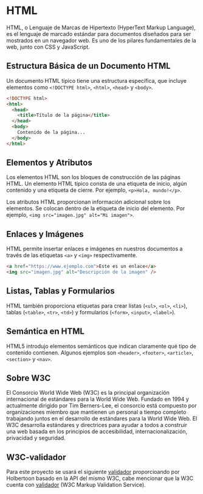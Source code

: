 # HTML

HTML, o Lenguaje de Marcas de Hipertexto (HyperText Markup Language), es el lenguaje de marcado estándar para documentos diseñados para ser mostrados en un navegador web. Es uno de los pilares fundamentales de la web, junto con CSS y JavaScript.

## Estructura Básica de un Documento HTML

Un documento HTML típico tiene una estructura específica, que incluye elementos como `<!DOCTYPE html>`, `<html>`, `<head>` y `<body>`.

```html
<!DOCTYPE html>
<html>
  <head>
    <title>Título de la página</title>
  </head>
  <body>
    Contenido de la página...
  </body>
</html>
```

## Elementos y Atributos

Los elementos HTML son los bloques de construcción de las páginas HTML. Un elemento HTML típico consta de una etiqueta de inicio, algún contenido y una etiqueta de cierre. Por ejemplo, `<p>Hola, mundo!</p>`.

Los atributos HTML proporcionan información adicional sobre los elementos. Se colocan dentro de la etiqueta de inicio del elemento. Por ejemplo, `<img src="imagen.jpg" alt="Mi imagen">`.

## Enlaces y Imágenes

HTML permite insertar enlaces e imágenes en nuestros documentos a través de las etiquetas `<a>` y `<img>` respectivamente.

```html
<a href="https://www.ejemplo.com">Este es un enlace</a>
<img src="imagen.jpg" alt="Descripción de la imagen" />
```

## Listas, Tablas y Formularios

HTML también proporciona etiquetas para crear listas (`<ul>`, `<ol>`, `<li>`), tablas (`<table>`, `<tr>`, `<td>`) y formularios (`<form>`, `<input>`, `<label>`).

## Semántica en HTML

HTML5 introdujo elementos semánticos que indican claramente qué tipo de contenido contienen. Algunos ejemplos son `<header>`, `<footer>`, `<article>`, `<section>` y `<nav>`.

## Sobre W3C

El Consorcio World Wide Web (W3C) es la principal organización internacional de estándares para la World Wide Web. Fundado en 1994 y actualmente dirigido por Tim Berners-Lee, el consorcio está compuesto por organizaciones miembro que mantienen un personal a tiempo completo trabajando juntos en el desarrollo de estándares para la World Wide Web. El W3C desarrolla estándares y directrices para ayudar a todos a construir una web basada en los principios de accesibilidad, internacionalización, privacidad y seguridad.

## W3C-validador

Para este proyecto se usará el siguiente [validador](https://github.com/hs-hq/W3C-Validator "validador") proporcioando por Holbertoon basado en la API del mismo W3C, cabe mencionar que la W3C cuenta con [validador](https://validator.w3.org/ "validador") (W3C Markup Validation Service).
